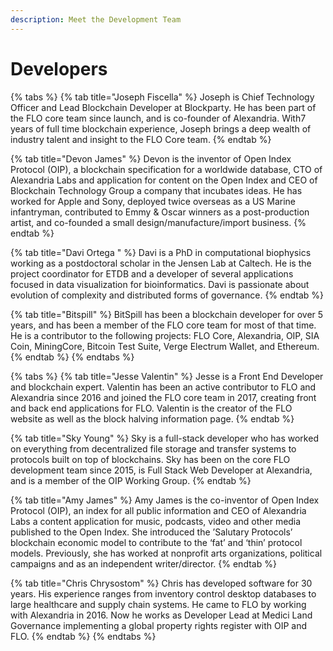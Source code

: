 ```yaml
---
description: Meet the Development Team
---
```


# Developers

{% tabs %}
{% tab title="Joseph Fiscella" %}
Joseph is Chief Technology Officer and Lead Blockchain Developer at Blockparty. He has been part of the FLO core team since launch, and is co-founder of Alexandria. With7 years of full time blockchain experience, Joseph brings a deep wealth of industry talent and insight to the FLO Core team.
{% endtab %}

{% tab title="Devon James" %}
Devon is the inventor of Open Index Protocol \(OIP\), a blockchain specification for a worldwide database, CTO of Alexandria Labs and application for content on the Open Index and CEO of Blockchain Technology Group a company that incubates ideas. He has worked for Apple and Sony, deployed twice overseas as a US Marine infantryman, contributed to Emmy & Oscar winners as a post-production artist, and co-founded a small design/manufacture/import business.
{% endtab %}

{% tab title="Davi Ortega " %}
Davi is a PhD in computational biophysics working as a postdoctoral scholar in the Jensen Lab at Caltech. He is the project coordinator for ETDB and a developer of several applications focused in data visualization for bioinformatics. Davi is passionate about evolution of complexity and distributed forms of governance.
{% endtab %}

{% tab title="Bitspill" %}
BitSpill has been a blockchain developer for over 5 years, and has been a member of the FLO core team for most of that time. He is a contributor to the following projects: FLO Core, Alexandria, OIP, SIA Coin, MiningCore, Bitcoin Test Suite, Verge Electrum Wallet, and Ethereum. 
{% endtab %}
{% endtabs %}

{% tabs %}
{% tab title="Jesse Valentin" %}
Jesse is a Front End Developer and blockchain expert. Valentin has been an active contributor to FLO and Alexandria since 2016 and joined the FLO core team in 2017, creating front and back end applications for FLO. Valentin is the creator of the FLO website as well as the block halving information page.
{% endtab %}

{% tab title="Sky Young" %}
Sky is a full-stack developer who has worked on everything from decentralized file storage and transfer systems to protocols built on top of blockchains. Sky has been on the core FLO development team since 2015, is Full Stack Web Developer at Alexandria, and is a member of the OIP Working Group.
{% endtab %}

{% tab title="Amy James" %}
Amy James is the co-inventor of Open Index Protocol \(OIP\), an index for all public information and CEO of Alexandria Labs a content application for music, podcasts, video and other media published to the Open Index. She introduced the ’Salutary Protocols’ blockchain economic model to contribute to the ‘fat’ and ‘thin’ protocol models. Previously, she has worked at nonprofit arts organizations, political campaigns and as an independent writer/director.
{% endtab %}

{% tab title="Chris Chrysostom" %}
Chris has developed software for 30 years. His experience ranges from inventory control desktop databases to large healthcare and supply chain systems. He came to FLO by working with Alexandria in 2016. Now he works as Developer Lead at Medici Land Governance implementing a global property rights register with OIP and FLO.
{% endtab %}
{% endtabs %}

